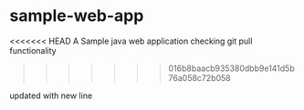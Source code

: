 # sample-web-app
<<<<<<< HEAD
A Sample java web application
checking git pull functionality
>>>>>>> 016b8baacb935380dbb9e141d5b76a058c72b058

updated with new line
